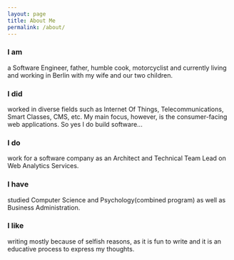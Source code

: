 ```yaml
---
layout: page
title: About Me
permalink: /about/
---
```

### I am
a Software Engineer, father, humble cook, motorcyclist and currently living and working in Berlin with my wife and our two children.

### I did
worked in diverse fields such as Internet Of Things, Telecommunications, Smart Classes, CMS, etc. My main focus, however, is the consumer-facing web applications. So yes I do build software...

### I do 
work for a software company as an Architect and Technical Team Lead on Web Analytics Services.


### I have 
studied Computer Science and Psychology(combined program) as well as Business Administration.

### I like 
writing mostly because of selfish reasons, as it is fun to write and it is an educative process to express my thoughts.
